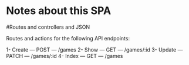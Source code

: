 # Notes about this SPA

#Routes and controllers and JSON

Routes and actions for the following API endpoints:

1- Create — POST — /games
2- Show — GET — /games/:id
3- Update — PATCH — /games/:id
4- Index — GET — /games